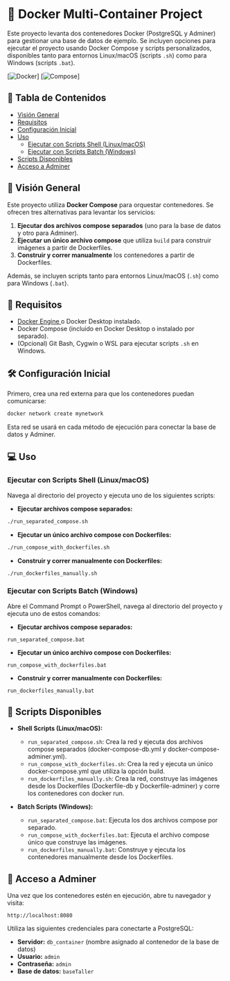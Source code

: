 # 🚀 Docker Multi-Container Project

Este proyecto levanta dos contenedores Docker (PostgreSQL y Adminer) para gestionar una base de datos de ejemplo. Se incluyen opciones para ejecutar el proyecto usando Docker Compose y scripts personalizados, disponibles tanto para entornos Linux/macOS (scripts `.sh`) como para Windows (scripts `.bat`).

[![Docker](https://img.shields.io/badge/Docker-CE-blue?logo=docker&style=flat-square)] [![Compose](https://img.shields.io/badge/Docker%20Compose-v3.1-blue?logo=docker&style=flat-square)]

## 📑 Tabla de Contenidos

- [Visión General](#visión-general)
- [Requisitos](#requisitos)
- [Configuración Inicial](#configuración-inicial)
- [Uso](#uso)
  - [Ejecutar con Scripts Shell (Linux/macOS)](#ejecutar-con-scripts-shell-linuxmacos)
  - [Ejecutar con Scripts Batch (Windows)](#ejecutar-con-scripts-batch-windows)
- [Scripts Disponibles](#scripts-disponibles)
- [Acceso a Adminer](#acceso-a-adminer)

<a name="vision-general"></a>
## 🌟 Visión General

Este proyecto utiliza **Docker Compose** para orquestar contenedores. Se ofrecen tres alternativas para levantar los servicios:

1. **Ejecutar dos archivos compose separados** (uno para la base de datos y otro para Adminer).
2. **Ejecutar un único archivo compose** que utiliza `build` para construir imágenes a partir de Dockerfiles.
3. **Construir y correr manualmente** los contenedores a partir de Dockerfiles.

Además, se incluyen scripts tanto para entornos Linux/macOS (`.sh`) como para Windows (`.bat`).

<a name="requisitos"></a>
## 🔧 Requisitos

- [Docker Engine ](https://docs.docker.com/engine/) o Docker Desktop instalado.
- Docker Compose (incluido en Docker Desktop o instalado por separado).
- (Opcional) Git Bash, Cygwin o WSL para ejecutar scripts `.sh` en Windows.

<a name="configuración-inicial"></a>
## 🛠 Configuración Inicial

Primero, crea una red externa para que los contenedores puedan comunicarse:

```sh
docker network create mynetwork
```

Esta red se usará en cada método de ejecución para conectar la base de datos y Adminer.

<a name="uso"></a>
## 💻 Uso

### Ejecutar con Scripts Shell (Linux/macOS)

Navega al directorio del proyecto y ejecuta uno de los siguientes scripts:

- **Ejecutar archivos compose separados:**

```sh
./run_separated_compose.sh
```

- **Ejecutar un único archivo compose con Dockerfiles:**

```sh
./run_compose_with_dockerfiles.sh
```

- **Construir y correr manualmente con Dockerfiles:**

```sh
./run_dockerfiles_manually.sh
```


### Ejecutar con Scripts Batch (Windows)

Abre el Command Prompt o PowerShell, navega al directorio del proyecto y ejecuta uno de estos comandos:

- **Ejecutar archivos compose separados:**

```batch
run_separated_compose.bat
```

- **Ejecutar un único archivo compose con Dockerfiles:**

```batch
run_compose_with_dockerfiles.bat
```

- **Construir y correr manualmente con Dockerfiles:**

```batch
run_dockerfiles_manually.bat
```

<a name="scripts-disponibles"></a>
## 📜 Scripts Disponibles

- **Shell Scripts (Linux/macOS):**
  - `run_separated_compose.sh`: Crea la red y ejecuta dos archivos compose separados (docker-compose-db.yml y docker-compose-adminer.yml).
  - `run_compose_with_dockerfiles.sh`: Crea la red y ejecuta un único docker-compose.yml que utiliza la opción build.
  - `run_dockerfiles_manually.sh`: Crea la red, construye las imágenes desde los Dockerfiles (Dockerfile-db y Dockerfile-adminer) y corre los contenedores con docker run.

- **Batch Scripts (Windows):**
  - `run_separated_compose.bat`: Ejecuta los dos archivos compose por separado.
  - `run_compose_with_dockerfiles.bat`: Ejecuta el archivo compose único que construye las imágenes.
  - `run_dockerfiles_manually.bat`: Construye y ejecuta los contenedores manualmente desde los Dockerfiles.

<a name="acceso-a-adminer"></a>
## 🔑 Acceso a Adminer

Una vez que los contenedores estén en ejecución, abre tu navegador y visita:

```
http://localhost:8080
```

Utiliza las siguientes credenciales para conectarte a PostgreSQL:

- **Servidor:** `db_container` (nombre asignado al contenedor de la base de datos)
- **Usuario:** `admin`
- **Contraseña:** `admin`
- **Base de datos:** `baseTaller`
